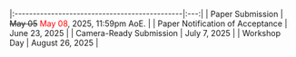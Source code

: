 


|:----------------------------------------------|:---:|
| Paper Submission                              | ~~May 05~~ <span style="color:red">May 08</span>, 2025, 11:59pm AoE.	|
| Paper Notification of Acceptance              | June 23, 2025       	|
| Camera-Ready Submission                       | July 7, 2025		|
| Workshop Day                                  | August 26, 2025    	|
